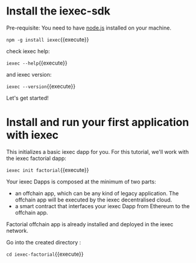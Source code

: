 
# Install the iexec-sdk


Pre-requisite: You need to have [node.js](https://nodejs.org/en/) installed on your machine.

`npm -g install iexec`{{execute}}

check iexec help:

`iexec --help`{{execute}}

and iexec version:

`iexec --version`{{execute}}

Let's get started!

# Install and run your first application with iexec


This initializes a basic iexec dapp for you. For this tutorial, we'll work with the iexec factorial dapp:

`iexec init factorial`{{execute}}


Your iexec Dapps is composed at the minimum of two parts:

* an offchain app, which can be any kind of legacy application. The offchain app will be executed by the iexec decentralised cloud.
* a smart contract that interfaces your iexec Dapp from Ethereum to the offchain app.


Factorial offchain app is already installed and deployed in the iexec network. 

Go into the created directory :

`cd iexec-factorial`{{execute}}


